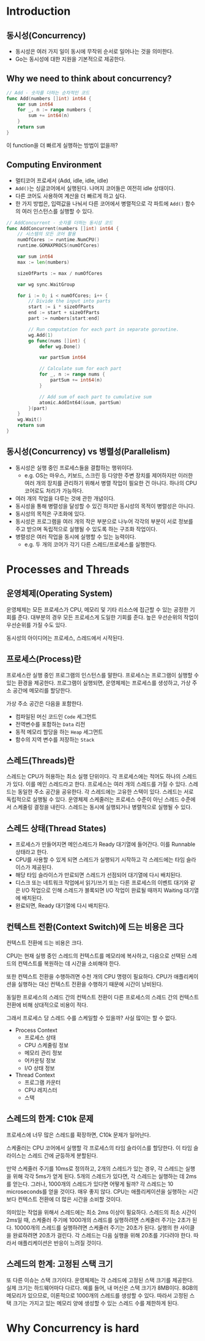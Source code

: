 # Introduction

## 동시성(Concurrency)

- 동시성은 여러 가지 일이 동시에 무작위 순서로 일어나는 것을 의미한다.
- Go는 동시성에 대한 지원을 기본적으로 제공한다.

## Why we need to think about concurrency?

```go
// Add - 숫자를 더하는 순차적인 코드
func Add(numbers []int) int64 {
	var sum int64
	for _, n := range numbers {
		sum += int64(n)
	}
	return sum
}
```

이 function을 더 빠르게 실행하는 방법이 없을까?

## Computing Environment

- 멀티코어 프로세서 (Add, idle, idle, idle)
- `Add()`는 싱글코어에서 실행된다. 나머지 코어들은 여전히 idle 상태이다.
- 다른 코어도 사용하여 계산을 더 빠르게 하고 싶다.
- 한 가지 방법은, 입력값을 나눠서 다른 코어에서 병렬적으로 각 파트에 `Add()` 함수의 여러 인스턴스를 실행할 수 있다.

```go
// AddConcurrent - 숫자를 더하는 동시성 코드
func AddConcurrent(numbers []int) int64 {
	// 시스템의 모든 코어 활용
	numOfCores := runtime.NumCPU()
	runtime.GOMAXPROCS(numOfCores)

	var sum int64
	max := len(numbers)

	sizeOfParts := max / numOfCores

	var wg sync.WaitGroup

	for i := 0; i < numOfCores; i++ {
		// Divide the input into parts
		start := i * sizeOfParts
		end := start + sizeOfParts
		part := numbers[start:end]

		// Run computation for each part in separate goroutine.
		wg.Add(1)
		go func(nums []int) {
			defer wg.Done()

			var partSum int64

			// Calculate sum for each part
			for _, n := range nums {
				partSum += int64(n)
			}

			// Add sum of each part to cumulative sum
			atomic.AddInt64(&sum, partSum)
		}(part)
	}
	wg.Wait()
	return sum
}
```

## 동시성(Concurrency) vs 병렬성(Parallelism)

- 동시성은 실행 중인 프로세스들을 결합하는 행위이다.
  - e.g. OS는 마우스, 키보드, 스크린 등 다양한 주변 장치를 제어하지만 이러한 여러 개의 장치를 관리하기 위해서 병렬 작업이 필요한 건 아니다. 하나의 CPU 코어로도 처리가 가능하다.
- 여러 개의 작업을 다루는 것에 관한 개념이다.
- 동시성을 통해 병렬성을 달성할 수 있긴 하지만 동시성의 목적이 병렬성은 아니다.
- 동시성의 목적은 구조화에 있다.
- 동시성은 프로그램을 여러 개의 작은 부분으로 나누어 각각의 부분이 서로 정보를 주고 받으며 독립적으로 실행될 수 있도록 하는 구조화 작업이다.
- 병렬성은 여러 작업을 동시에 실행할 수 있는 능력이다.
  - e.g. 두 개의 코어가 각기 다른 스레드/프로세스를 실행한다.

# Processes and Threads

## 운영체제(Operating System)

운영체제는 모든 프로세스가 CPU, 메모리 및 기타 리소스에 접근할 수 있는 공정한 기회를 준다. 대부분의 경우 모든 프로세스게 도일한 기회를 준다. 높은 우선순위의 작업이 우선순위를 가질 수도 있다.

동시성의 아이디어는 프로세스, 스레드에서 시작된다. 

## 프로세스(Process)란

프로세스란 실행 중인 프로그램의 인스턴스를 말한다. 프로세스는 프로그램이 실행할 수 있는 환경을 제공한다. 프로그램이 실행되면, 운영체제는 프로세스를 생성하고, 가상 주소 공간에 메모리를 할당한다. 

가상 주소 공간은 다음을 포함한다.

- 컴파일된 머신 코드인 `Code` 세그먼트
- 전역변수를 포함하는 `Data` 리전
- 동적 메모리 할당을 하는 `Heap` 세그먼트
- 함수의 지역 변수를 저장하는 `Stack`

## 스레드(Threads)란

스레드는 CPU가 허용하는 최소 실행 단위이다. 각 프로세스에는 적어도 하나의 스레드가 있다. 이를 메인 스레드라고 한다. 프로세스는 여러 개의 스레드를 가질 수 있다. 스레드는 동일한 주소 공간을 공유한다. 각 스레드에는 고유한 스택이 있다. 스레드는 서로 독립적으로 실행될 수 있다. 운영체제 스케줄러는 프로세스 수준이 아닌 스레드 수준에서 스케줄링 결정을 내린다. 스레드는 동시에 실행되거나 병렬적으로 실행될 수 있다.

## 스레드 상태(Thread States)

- 프로세스가 만들어지면 메인스레드가 Ready 대기열에 들어간다. 이를 Runnable 상태라고 한다.
- CPU를 사용할 수 있게 되면 스레드가 실행되기 시작하고 각 스레드에는 타임 슬라이스가 제공된다.
- 해당 타임 슬라이스가 만료되면 스레드가 선점되어 대기열에 다시 배치된다.
- 디스크 또는 네트워크 작업에서 읽기/쓰기 또는 다른 프로세스의 이벤트 대기와 같은 I/O 작업으로 인해 스레드가 블록되면 I/O 작업이 완료될 때까지 Waiting 대기열에 배치된다. 
- 완료되면, Ready 대기열에 다시 배치된다.

## 컨텍스트 전환(Context Switch)에 드는 비용은 크다

컨텍스트 전환에 드는 비용은 크다.

CPU는 현재 실행 중인 스레드의 컨텍스트를 메모리에 복사하고, 다음으로 선택된 스레드의 컨텍스트를 복원하는 데 시간을 소비해야 한다.

또한 컨텍스트 전환을 수행하려면 수천 개의 CPU 명령이 필요하다. CPU가 애플리케이션을 실행하는 대신 컨텍스트 전환을 수행하기 때문에 시간이 낭비된다.

동일한 프로세스의 스레드 간의 컨텍스트 전환이 다른 프로세스의 스레드 간의 컨텍스트 전환에 비해 상대적으로 비용이 적다.

그래서 프로세스 당 스레드 수를 스케일할 수 있을까? 사실 많이는 할 수 없다.

- Process Context
  - 프로세스 상태
  - CPU 스케줄링 정보
  - 메모리 관리 정보
  - 어카운팅 정보
  - I/O 상태 정보
- Thread Context
  - 프로그램 카운터
  - CPU 레지스터
  - 스택

## 스레드의 한계: C10k 문제

프로세스에 너무 많은 스레드를 확장하면, C10k 문제가 일어난다.

스케줄러는 CPU 코어에서 실행할 각 프로세스의 타임 슬라이스를 할당한다. 이 타임 슬라이스는 스레드 간에 균등하게 분할된다. 

만약 스케줄러 주기를 10ms로 정의하고, 2개의 스레드가 있는 경우, 각 스레드는 실행을 위해 각각 5ms가 얻게 된다. 5개의 스레드가 있다면, 각 스레드는 실행하는 데 2ms를 얻는다. 그러나, 1000개의 스레드가 있다면 어떻게 될까? 각 스레드는 10 microseconds를 얻을 것이다. 매우 좋지 않다. CPU는 애플리케이션을 실행하는 시간보다 컨텍스트 전환에 더 많은 시간을 소비할 것이다.

의미있는 작업을 위해서 스레드에는 최소 2ms 이상이 필요하다. 스레드의 최소 시간이 2ms일 때, 스케줄러 주기에 1000개의 스레드를 실행하려면 스케줄러 주기는 2초가 된다. 10000개의 스레드를 실행하려면 스케줄러 주기는 20초가 된다. 실행의 한 사이클을 완료하려면 20초가 걸린다. 각 스레드는 다음 실행을 위해 20초를 기다려야 한다. 따라서 애플리케이션은 반응이 느려질 것이다.

## 스레드의 한계: 고정된 스택 크기
또 다른 이슈는 스택 크기이다. 운영체제는 각 스레드에 고정된 스택 크기를 제공한다. 실제 크기는 하드웨어마다 다르다. 예를 들어, 내 머신은 스택 크기가 8MB이다. 8GB의 메모리가 있으므로, 이론적으로 1000개의 스레드를 생성할 수 있다. 따라서 고정된 스택 크기는 가지고 있는 메모리 양에 생성할 수 있는 스레드 수를 제한하게 된다.

# Why Concurrency is hard